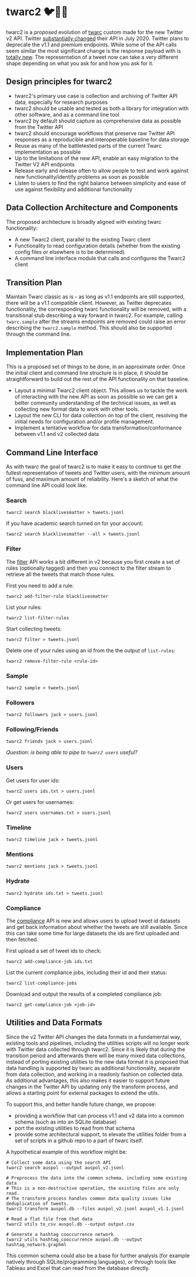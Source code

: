# twarc2 🐦🐍💾

twarc2 is a *proposed* evolution of [twarc] custom made for the new Twitter v2 API.
Twitter [substantially changed] their API in July 2020. Twitter plans to deprecate the
v1.1 and premium endpoints. While some of the API calls seem similar the most
significant change is the response payload with is [totally new]. The representation of
a tweet now can take a very different shape depending on what you ask for and how you
ask for it. 

## Design principles for twarc2

- twarc2's primary use case is collection and archiving of Twitter API data, especially
  for research purposes
- twarc2 should be usable and tested as both a library for integration with other
  software, and as a command line tool
- twarc2 by default should capture as comprehensive data as possible from the Twitter 
  API
- twarc2 should encourage workflows that preserve raw Twitter API responses as a 
  reproducible and interoperable baseline for data storage
- Reuse as many of the battletested parts of the current Twarc implementation as 
  possible
- Up to the limitations of the new API, enable an easy migration to the Twitter V2 API
  endpoints
- Release early and release often to allow people to test and work against new 
  functionality/identify problems as soon as possible
- Listen to users to find the right balance between simplicity and ease of use against 
  flexibility and additional functionality

## Data Collection Architecture and Components

The proposed architecture is broadly aligned with existing twarc functionality:

- A new Twarc2 client, parallel to the existing Twarc client
- Functionality to read configuration details (whether from the existing config files or
  elsewhere is to be determined).
- A command line interface module that calls and configures the Twarc2 client


## Transition Plan

Maintain Twarc classic as is - as long as v1.1 endpoints are still supported, there 
will be a v1.1 compatible client. However, as Twitter deprecates functionality, the
corresponding twarc functionality will be removed, with a transitional stub describing a
way forward in twarc2. For example, calling `twarc.sample` after the streams endpoints
are removed could raise an error describing the `twarc2.sample` method. This should also
be supported through the command line.

## Implementation Plan

This is a proposed set of things to be done, in an approximate order. Once the initial
client and command line structure is in place, it should be straightforward to build
out the rest of the API functionality on that baseline.

- Layout a minimal Twarc2 client object. This allows us to tackle the work of
interacting with the new API as soon as possible so we can get a better community
understanding of the technical issues, as well as collecting new format data to work
with other tools. 
- Layout the new CLI for data collection on top of the client, resolving the initial
needs for configuration and/or profile management. 
- Implement a tentative workflow for data transformation/conformance between v1.1 and v2
collected data


## Command Line Interface

As with twarc the goal of twarc2 is to make it easy to continue to get the
fullest representation of tweets and Twitter users, with the minimum amount
of fuss, and maximum amount of reliability. Here's a sketch of what the
command line API could look like.

### Search

```shell
twarc2 search blacklivesmatter > tweets.jsonl
```

If you have academic search turned on for your account:

```shell
twarc2 search blacklivesmatter --all > tweets.jsonl
```

### Filter

The [filter] API works a bit different in v2 because you first create a set
of rules (optionally tagged) and then you connect to the filter stream to
retrieve all the tweets that match those rules.

First you need to add a rule:

```shell
twarc2 add-filter-rule blacklivesmatter
```

List your rules:

```shell
twarc2 list-filter-rules
```

Start collecting tweets:

```
twarc2 filter > tweets.jsonl
```

Delete one of your rules using an id from the the output of `list-rules`:

```shell
twarc2 remove-filter-rule <rule-id>
```

### Sample

```shell
twarc2 sample > tweets.jsonl
```

### Followers

```shell
twarc2 followers jack > users.jsonl
```

### Following/Friends

```shell
twarc2 friends jack > users.jsonl
```

*Question: is being able to pipe to `twarc2 users` useful?*

### Users

Get users for user ids:

```shell
twarc2 users ids.txt > users.jsonl
```

Or get users for usernames:

```shell
twarc2 users usernames.txt > users.jsonl
```

### Timeline

```shell
twarc2 timeline jack > tweets.jsonl
```

### Mentions

```shell
twarc2 mentions jack > tweets.jsonl
```

### Hydrate

```shell
twarc2 hydrate ids.txt > tweets.jsonl
```

### Compliance

The [compliance] API is new and allows users to upload tweet id datasets
and get back information about whether the tweets are still available.
Since this can take some time for large datasets the ids are first uploaded
and then fetched.

First upload a set of tweet ids to check:

```shell
twarc2 add-compliance-job ids.txt
```

List the current compliance jobs, including their id and their status:

```shell
twarc2 list-compliance-jobs
```

Download and output the results of a completed compliance job:

```shell
twarc2 get-compliance-job <job-id>
```

## Utilities and Data Formats

Since the v2 Twitter API changes the data formats in a fundamental way, existing tools
and pipelines, including the utilities scripts will no longer work with Twitter data
collected through twarc2. Since it is likely that during the transition period and
afterwards there will be many mixed data collections, instead of porting existing
utilities to the new data format it is proposed that data handling is supported by twarc
as additional functionality, separate from data collection, and working in a readonly
fashion on collected data. As additional advantages, this also makes it easier to 
support future changes in the Twitter API by updating only the transform process, and
allows a starting point for external packages to extend the utils.

To support this, and better handle future change, we propose: 

- providing a workflow that can process v1.1 and v2 data into a common schema (such as
  into an SQLite database)
- port the existing utilities to read from that schema
- provide some architectural support, to elevate the utilities folder from a set of 
  scripts in a github repo to a part of twarc itself.

A hypothetical example of this workflow might be:

```shell
# Collect some data using the search API
twarc2 search auspol --output auspol_v2.jsonl

# Preprocess the data into the common schema, including some existing data
# This is a non-destructive operation, the existing files are only read.
# The transform process handles common data quality issues like deduplication of tweets.
twarc2 transform auspol.db --files auspol_v2.jsonl auspol_v1.1.jsonl

# Read a flat file from that data
twarc2 utils to_csv auspol.db --output output.csv

# Generate a hashtag cooccurrence network
twarc2 utils hashtag_cooccurrence auspol.db --output hashtag_network.graphml
```

This common schema could also be a base for further analysis (for example natively 
through SQLite/programming languages), or through tools like Tableau and Excel that 
can read from the database directly.

[twarc]: https://github.com/docnow/twarc
[substantially changed]: https://blog.twitter.com/developer/en_us/topics/tools/2020/introducing_new_twitter_api.html
[totally new]: https://blog.twitter.com/developer/en_us/topics/tips/2020/understanding-the-new-tweet-payload.html
[filter]: https://developer.twitter.com/en/docs/twitter-api/tweets/filtered-stream/introduction
[compliance]: https://developer.twitter.com/en/docs/twitter-api/tweets/compliance/introduction
[extended entities]: https://developer.twitter.com/en/docs/twitter-api/v1/data-dictionary/object-model/extended-entities
